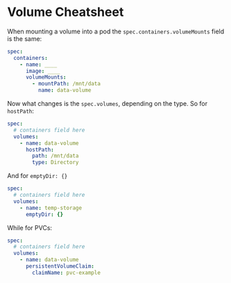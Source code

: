 # Volume Cheatsheet

When mounting a volume into a pod the `spec.containers.volumeMounts`
field is the same:

```yaml
spec:
  containers:
    - name: ____
      image: ____
      volumeMounts:
        - mountPath: /mnt/data
          name: data-volume
```

Now what changes is the `spec.volumes`, depending on the type. So for `hostPath`:

```yaml
spec:
  # containers field here
  volumes:
    - name: data-volume
      hostPath:
        path: /mnt/data
        type: Directory
```

And for `emptyDir: {}`

```yaml
spec:
  # containers field here
  volumes:
    - name: temp-storage
      emptyDir: {}
```

While for PVCs:

```yaml
spec:
  # containers field here
  volumes:
    - name: data-volume
      persistentVolumeClaim:
        claimName: pvc-example
```
